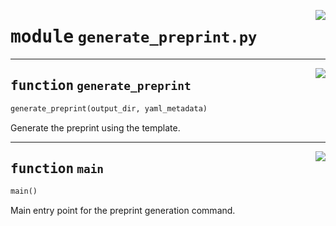 <!-- markdownlint-disable -->

<a href="https://github.com/henriqueslab/rxiv-maker/blob/main/src/py/commands/generate_preprint.py#L0"><img align="right" style="float:right;" src="https://img.shields.io/badge/-source-cccccc?style=flat-square"></a>

# <kbd>module</kbd> `generate_preprint.py`





---

<a href="https://github.com/henriqueslab/rxiv-maker/blob/main/src/py/commands/generate_preprint.py#L38"><img align="right" style="float:right;" src="https://img.shields.io/badge/-source-cccccc?style=flat-square"></a>

## <kbd>function</kbd> `generate_preprint`

```python
generate_preprint(output_dir, yaml_metadata)
```

Generate the preprint using the template. 


---

<a href="https://github.com/henriqueslab/rxiv-maker/blob/main/src/py/commands/generate_preprint.py#L61"><img align="right" style="float:right;" src="https://img.shields.io/badge/-source-cccccc?style=flat-square"></a>

## <kbd>function</kbd> `main`

```python
main()
```

Main entry point for the preprint generation command. 



